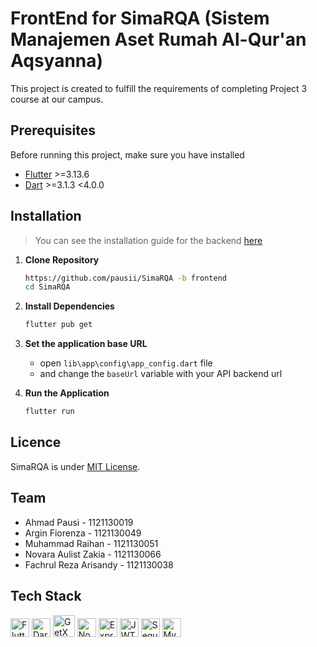 # FrontEnd for SimaRQA (Sistem Manajemen Aset Rumah Al-Qur'an Aqsyanna)

This project is created to fulfill the requirements of completing Project 3 course at our campus.

## Prerequisites

Before running this project, make sure you have installed

- [Flutter](https://flutter.dev/docs/get-started/install) >=3.13.6
- [Dart](https://dart.dev/get-dart) >=3.1.3 <4.0.0

## Installation
> You can see the installation guide for the backend [here](tree/backend)

1. **Clone Repository**

    ```bash
    https://github.com/pausii/SimaRQA -b frontend
    cd SimaRQA
    ```
    
2. **Install Dependencies**
    ```bash
    flutter pub get
    ```

3. **Set the application base URL**
    - open `lib\app\config\app_config.dart` file 
    - and change the `baseUrl` variable with your API backend url

4. **Run the Application**
    ```bash
    flutter run
    ```

## Licence

SimaRQA is under [MIT License](./LICENSE).

## Team

- Ahmad Pausi - 1121130019
- Argin Fiorenza - 1121130049
- Muhammad Raihan - 1121130051
- Novara Aulist Zakia - 1121130066
- Fachrul Reza Arisandy - 1121130038
 
## Tech Stack

<img src="https://api.iconify.design/vscode-icons:file-type-flutter.svg" alt="Flutter" width="30"/> <img src="https://api.iconify.design/vscode-icons:file-type-dartlang.svg" alt="Dart" width="30"/> <img src="https://i.ibb.co.com/CWYb4j0/unauth-1679399215800-5304be64bb8949f0b18e71b5f94488c0.png" alt="GetX" width="35"/> <img src="https://api.iconify.design/vscode-icons:file-type-node.svg" alt="Node JS" width="30"/> <img src="https://img.icons8.com/?size=50&id=kg46nzoJrmTR&format=png" alt="ExpressJs" width="30"/> <img src="https://img.icons8.com/?size=48&id=rHpveptSuwDz&format=png" alt="JWT" width="30"/> <img src="https://api.iconify.design/devicon:sequelize.svg" alt="Sequelize" width="30"/> <img src="https://api.iconify.design/vscode-icons:file-type-mysql.svg" alt="MySQL" width="30"/>